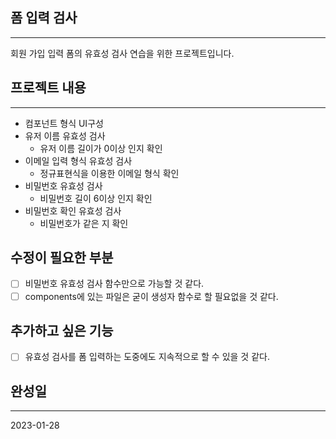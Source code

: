 ## 폼 입력 검사

---

회원 가입 입력 폼의 유효성 검사 연습을 위한 프로젝트입니다.

## 프로젝트 내용

---

- 컴포넌트 형식 UI구성
- 유저 이름 유효성 검사
  - 유저 이름 길이가 0이상 인지 확인
- 이메일 입력 형식 유효성 검사
  - 정규표현식을 이용한 이메일 형식 확인
- 비밀번호 유효성 검사
  - 비밀번호 길이 6이상 인지 확인
- 비밀번호 확인 유효성 검사
  - 비밀번호가 같은 지 확인

## 수정이 필요한 부분

- [ ] 비밀번호 유효성 검사 함수만으로 가능할 것 같다.
- [ ] components에 있는 파일은 굳이 생성자 함수로 할 필요없을 것 같다.

## 추가하고 싶은 기능

- [ ] 유효성 검사를 폼 입력하는 도중에도 지속적으로 할 수 있을 것 같다.

## 완성일

---

2023-01-28
